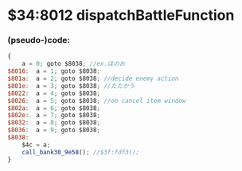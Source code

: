 ﻿
# $34:8012 dispatchBattleFunction



### (pseudo-)code:
```js
{
	a = 0; goto $8038; //ex.ほのお
$8016:	a = 1; goto $8038;
$801a:	a = 2; goto $8038; //decide enemy action
$801e:	a = 3; goto $8038; //たたかう
$8022:	a = 4; goto $8038;
$8026:	a = 5; goto $8038; //on cancel item window
$802a:	a = 6; goto $8038;
$802e:	a = 7; goto $8038;
$8032:	a = 8; goto $8038;
$8036:	a = 9; goto $8038;
$8038:
	$4c = a;
	call_bank30_9e58(); //$3f:fdf3();
}
```



